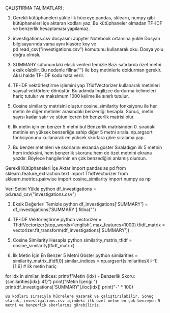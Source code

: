 ÇALIŞTIRMA TALİMATLARI ; 

1. Gerekli kütüphaneleri yükle
İlk hücreye pandas, sklearn, numpy gibi kütüphaneleri içe aktaran kodları yaz. Bu kütüphaneler olmadan TF-IDF ve benzerlik hesaplaması yapılamaz.

2. investigations.csv dosyasını Jupyter Notebook ortamına yükle
Dosyan bilgisayarında varsa aynı klasöre koy ve pd.read_csv("investigations.csv") komutunu kullanarak oku. Dosya yolu doğru olmalı.

3. SUMMARY sütunundaki eksik verileri temizle
Bazı satırlarda özet metni eksik olabilir. Bu nedenle fillna("") ile boş metinlerle doldurman gerekir. Aksi halde TF-IDF kodu hata verir.

4. TF-IDF vektörleştirme işlemini yap
TfidfVectorizer kullanarak metinleri sayısal vektörlere dönüştür. Bu adımda İngilizce durdurma kelimeleri hariç tutulur ve maksimum 1000 kelime ile sınırlı tutulur.

5. Cosine similarity matrisini oluştur
cosine_similarity fonksiyonu ile her metin ile diğer metinler arasındaki benzerliği hesapla. Sonuç, metin sayısı kadar satır ve sütun içeren bir benzerlik matrisi olur.

6. İlk metin için en benzer 5 metni bul
Benzerlik matrisinden 0. sıradaki metinle en yüksek benzerliğe sahip diğer 5 metni sırala. np.argsort fonksiyonunu kullanarak en yüksek skorlara göre sıralama yap.

7. Bu benzer metinleri ve skorlarını ekranda göster
Sıraladığın ilk 5 metnin hem indeksini, hem benzerlik skorunu hem de özet metnini ekrana yazdır. Böylece hangilerinin en çok benzediğini anlamış olursun.

Gerekli Kütüphaneleri İçe Aktar
import pandas as pd
from sklearn.feature_extraction.text import TfidfVectorizer
from sklearn.metrics.pairwise import cosine_similarity
import numpy as np

Veri Setini Yükle
python
df_investigations = pd.read_csv("investigations.csv")

3. Eksik Değerleri Temizle
python
df_investigations['SUMMARY'] = df_investigations['SUMMARY'].fillna("")

4. TF-IDF Vektörleştirme
python
vectorizer = TfidfVectorizer(stop_words='english', max_features=1000)
tfidf_matrix = vectorizer.fit_transform(df_investigations['SUMMARY'])

5. Cosine Similarity Hesapla
python
similarity_matrix_tfidf = cosine_similarity(tfidf_matrix)

6. İlk Metin İçin En Benzer 5 Metni Göster
python
similarities = similarity_matrix_tfidf[0]
similar_indices = np.argsort(similarities)[::-1][1:6]  # ilk metin hariç

for idx in similar_indices:
    print(f"Metin {idx} - Benzerlik Skoru: {similarities[idx]:.4f}")
    print("Metin İçeriği:")
    print(df_investigations['SUMMARY'].iloc[idx])
    print("-" * 100)

    Bu kodları sırasıyla hücrelere yazarak ve çalıştırılabilir. Sonuç olarak, investigations.csv içindeki ilk özet metne en çok benzeyen 5 metni ve benzerlik skorlarını görebiliriz.
